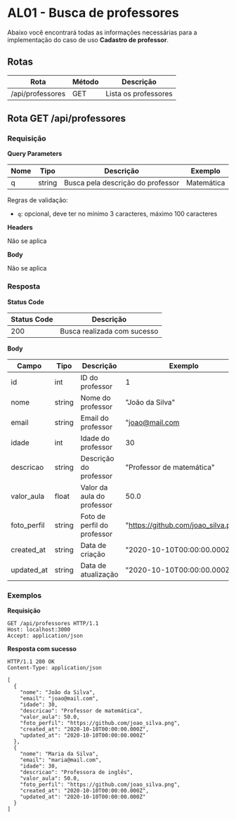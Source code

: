 # AL01 - Busca de professores

Abaixo você encontrará todas as informações necessárias para a implementação do caso de uso **Cadastro de professor**.

## Rotas

| Rota             | Método | Descrição            |
| ---------------- | ------ | -------------------- |
| /api/professores | GET    | Lista os professores |

## Rota GET /api/professores

### Requisição

**Query Parameters**

| Nome | Tipo   | Descrição                         | Exemplo    |
| ---- | ------ | --------------------------------- | ---------- |
| q    | string | Busca pela descrição do professor | Matemática |

Regras de validação:

- `q`: opcional, deve ter no mínimo 3 caracteres, máximo 100 caracteres

**Headers**

Não se aplica

**Body**

Não se aplica

### Resposta

**Status Code**

| Status Code | Descrição                   |
| ----------- | --------------------------- |
| 200         | Busca realizada com sucesso |

**Body**

| Campo       | Tipo   | Descrição                   | Exemplo                             |
| ----------- | ------ | --------------------------- | ----------------------------------- |
| id          | int    | ID do professor             | 1                                   |
| nome        | string | Nome do professor           | "João da Silva"                     |
| email       | string | Email do professor          | "joao@mail.com                      |
| idade       | int    | Idade do professor          | 30                                  |
| descricao   | string | Descrição do professor      | "Professor de matemática"           |
| valor_aula  | float  | Valor da aula do professor  | 50.0                                |
| foto_perfil | string | Foto de perfil do professor | "https://github.com/joao_silva.png" |
| created_at  | string | Data de criação             | "2020-10-10T00:00:00.000Z"          |
| updated_at  | string | Data de atualização         | "2020-10-10T00:00:00.000Z"          |

### Exemplos

**Requisição**

```
GET /api/professores HTTP/1.1
Host: localhost:3000
Accept: application/json
```

**Resposta com sucesso**

```
HTTP/1.1 200 OK
Content-Type: application/json

[
  {
    "nome": "João da Silva",
    "email": "joao@mail.com",
    "idade": 30,
    "descricao": "Professor de matemática",
    "valor_aula": 50.0,
    "foto_perfil": "https://github.com/joao_silva.png",
    "created_at": "2020-10-10T00:00:00.000Z",
    "updated_at": "2020-10-10T00:00:00.000Z"
  },
  {
    "nome": "Maria da Silva",
    "email": "maria@mail.com",
    "idade": 30,
    "descricao": "Professora de inglês",
    "valor_aula": 50.0,
    "foto_perfil": "https://github.com/joao_silva.png",
    "created_at": "2020-10-10T00:00:00.000Z",
    "updated_at": "2020-10-10T00:00:00.000Z"
  }
]
```
